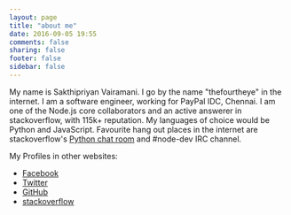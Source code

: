 ```yaml
---
layout: page
title: "about me"
date: 2016-09-05 19:55
comments: false
sharing: false
footer: false
sidebar: false
---
```


My name is Sakthipriyan Vairamani. I go by the name "thefourtheye" in the internet.
I am a software engineer, working for PayPal IDC, Chennai. I am one of the Node.js
core collaborators and an active answerer in stackoverflow, with 115k+ reputation.
My languages of choice would be Python and JavaScript. Favourite hang out places in the
internet are stackoverflow's
[Python chat room](http://chat.stackoverflow.com/rooms/6/python) and #node-dev IRC channel.

My Profiles in other websites:

   * [Facebook](https://www.facebook.com/sakthipriyan?fref=ts)
   * [Twitter](https://twitter.com/dFourthi)
   * [GitHub](https://github.com/thefourtheye/)
   * [stackoverflow](http://stackoverflow.com/users/1903116/thefourtheye)
